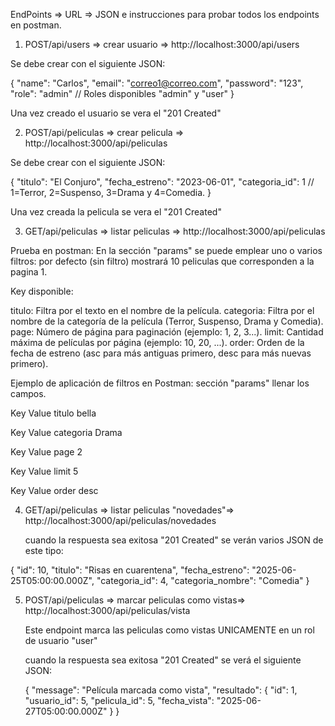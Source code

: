 EndPoints => URL => JSON e instrucciones para probar todos los endpoints en postman.

1) POST/api/users => crear usuario => http://localhost:3000/api/users

Se debe crear con el siguiente JSON:

{
  "name": "Carlos",
  "email": "correo1@correo.com",
  "password": "123",
  "role": "admin" // Roles disponibles "admin" y "user"
}

Una vez creado el usuario se vera el "201 Created"

2) POST/api/peliculas => crear pelicula => http://localhost:3000/api/peliculas

Se debe crear con el siguiente JSON:

{
  "titulo": "El Conjuro",
  "fecha_estreno": "2023-06-01",
  "categoria_id": 1 // 1=Terror, 2=Suspenso, 3=Drama y 4=Comedia.
}

Una vez creada la pelicula se vera el "201 Created"

3) GET/api/peliculas => listar peliculas => http://localhost:3000/api/peliculas

Prueba en postman: 
En la sección "params" se puede emplear uno o varios filtros:
por defecto (sin filtro) mostrará 10 peliculas que corresponden a la pagina 1.

Key disponible: 

titulo: Filtra por el texto en el nombre de la película.
categoria: Filtra por el nombre de la categoría de la película (Terror, Suspenso, Drama y Comedia).
page: Número de página para paginación (ejemplo: 1, 2, 3...).
limit: Cantidad máxima de películas por página (ejemplo: 10, 20, ...).
order: Orden de la fecha de estreno (asc para más antiguas primero, desc para más nuevas primero).

Ejemplo de aplicación de filtros en Postman: sección "params" llenar los campos.

Key          Value
titulo	     bella

Key          Value
categoria	   Drama

Key          Value
page	       2

Key          Value
limit	       5

Key          Value
order	       desc

4) GET/api/peliculas => listar peliculas "novedades"=> http://localhost:3000/api/peliculas/novedades

   cuando la respuesta sea exitosa "201 Created" se verán varios JSON de este tipo:

{
        "id": 10,
        "titulo": "Risas en cuarentena",
        "fecha_estreno": "2025-06-25T05:00:00.000Z",
        "categoria_id": 4,
        "categoria_nombre": "Comedia"
    }

5) POST/api/peliculas => marcar peliculas como vistas=> http://localhost:3000/api/peliculas/vista
   
   Este endpoint marca las peliculas como vistas UNICAMENTE en un rol de usuario "user" 

   cuando la respuesta sea exitosa "201 Created" se verá el siguiente JSON:

   {
    "message": "Película marcada como vista",
    "resultado": {
        "id": 1,
        "usuario_id": 5,
        "pelicula_id": 5,
        "fecha_vista": "2025-06-27T05:00:00.000Z"
    }
}